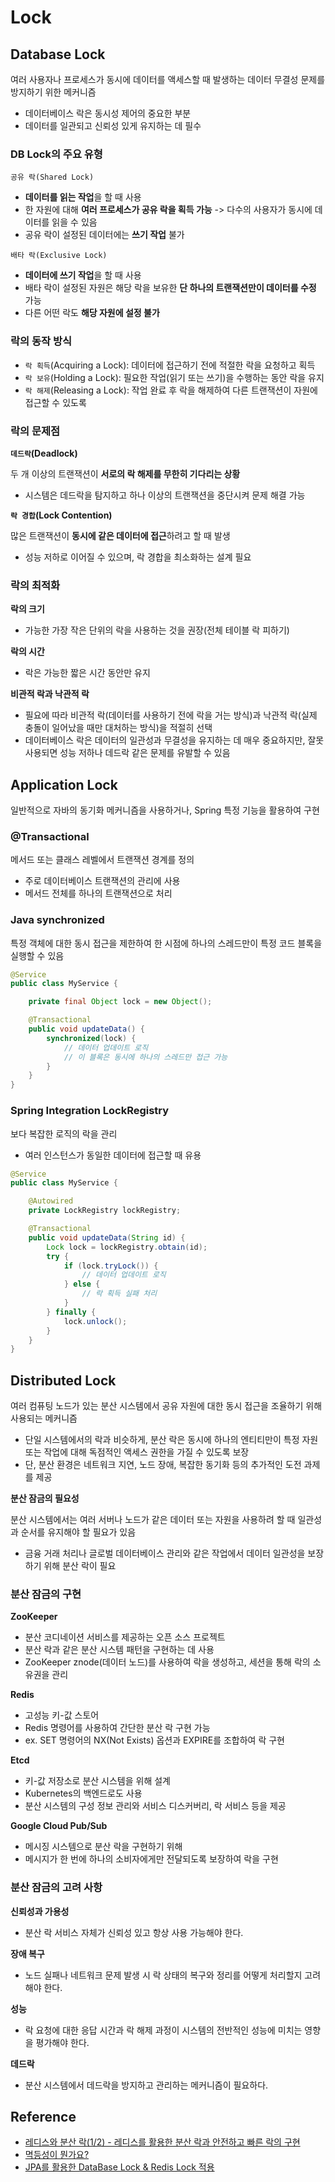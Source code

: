 # Lock

## Database Lock

여러 사용자나 프로세스가 동시에 데이터를 액세스할 때 발생하는 데이터 무결성 문제를 방지하기 위한 메커니즘
- 데이터베이스 락은 동시성 제어의 중요한 부분
- 데이터를 일관되고 신뢰성 있게 유지하는 데 필수

### DB Lock의 주요 유형

`공유 락(Shared Lock)`

- **데이터를 읽는 작업**을 할 때 사용
- 한 자원에 대해 **여러 프로세스가 공유 락을 획득 가능** -> 다수의 사용자가 동시에 데이터를 읽을 수 있음
- 공유 락이 설정된 데이터에는 **쓰기 작업** 불가

`배타 락(Exclusive Lock)`

- **데이터에 쓰기 작업**을 할 때 사용
- 배타 락이 설정된 자원은 해당 락을 보유한 **단 하나의 트랜잭션만이 데이터를 수정** 가능
- 다른 어떤 락도 **해당 자원에 설정 불가**

### 락의 동작 방식

- `락 획득`(Acquiring a Lock): 데이터에 접근하기 전에 적절한 락을 요청하고 획득
- `락 보유`(Holding a Lock): 필요한 작업(읽기 또는 쓰기)을 수행하는 동안 락을 유지
- `락 해제`(Releasing a Lock): 작업 완료 후 락을 해제하여 다른 트랜잭션이 자원에 접근할 수 있도록

### 락의 문제점

**`데드락`(Deadlock)**

두 개 이상의 트랜잭션이 **서로의 락 해제를 무한히 기다리는 상황**
- 시스템은 데드락을 탐지하고 하나 이상의 트랜잭션을 중단시켜 문제 해결 가능

**`락 경합`(Lock Contention)**

많은 트랜잭션이 **동시에 같은 데이터에 접근**하려고 할 때 발생
- 성능 저하로 이어질 수 있으며, 락 경합을 최소화하는 설계 필요

### 락의 최적화

**락의 크기**
- 가능한 가장 작은 단위의 락을 사용하는 것을 권장(전체 테이블 락 피하기)

**락의 시간**
- 락은 가능한 짧은 시간 동안만 유지

**비관적 락과 낙관적 락**
- 필요에 따라 비관적 락(데이터를 사용하기 전에 락을 거는 방식)과 낙관적 락(실제 충돌이 일어났을 때만 대처하는 방식)을 적절히 선택
- 데이터베이스 락은 데이터의 일관성과 무결성을 유지하는 데 매우 중요하지만, 잘못 사용되면 성능 저하나 데드락 같은 문제를 유발할 수 있음

## Application Lock

일반적으로 자바의 동기화 메커니즘을 사용하거나, Spring 특정 기능을 활용하여 구현

### @Transactional

메서드 또는 클래스 레벨에서 트랜잭션 경계를 정의
- 주로 데이터베이스 트랜잭션의 관리에 사용
- 메서드 전체를 하나의 트랜잭션으로 처리

### Java synchronized

특정 객체에 대한 동시 접근을 제한하여 한 시점에 하나의 스레드만이 특정 코드 블록을 실행할 수 있음

```java
@Service
public class MyService {

    private final Object lock = new Object();

    @Transactional
    public void updateData() {
        synchronized(lock) {
            // 데이터 업데이트 로직
            // 이 블록은 동시에 하나의 스레드만 접근 가능
        }
    }
}
```

### Spring Integration LockRegistry 

보다 복잡한 로직의 락을 관리
- 여러 인스턴스가 동일한 데이터에 접근할 때 유용

```java
@Service
public class MyService {

    @Autowired
    private LockRegistry lockRegistry;

    @Transactional
    public void updateData(String id) {
        Lock lock = lockRegistry.obtain(id);
        try {
            if (lock.tryLock()) {
                // 데이터 업데이트 로직
            } else {
                // 락 획득 실패 처리
            }
        } finally {
            lock.unlock();
        }
    }
}
```

## Distributed Lock

여러 컴퓨팅 노드가 있는 분산 시스템에서 공유 자원에 대한 동시 접근을 조율하기 위해 사용되는 메커니즘
- 단일 시스템에서의 락과 비슷하게, 분산 락은 동시에 하나의 엔티티만이 특정 자원 또는 작업에 대해 독점적인 액세스 권한을 가질 수 있도록 보장
- 단, 분산 환경은 네트워크 지연, 노드 장애, 복잡한 동기화 등의 추가적인 도전 과제를 제공

**분산 잠금의 필요성**

분산 시스템에서는 여러 서버나 노드가 같은 데이터 또는 자원을 사용하려 할 때 일관성과 순서를 유지해야 할 필요가 있음
- 금융 거래 처리나 글로벌 데이터베이스 관리와 같은 작업에서 데이터 일관성을 보장하기 위해 분산 락이 필요

### 분산 잠금의 구현

**ZooKeeper**

- 분산 코디네이션 서비스를 제공하는 오픈 소스 프로젝트
- 분산 락과 같은 분산 시스템 패턴을 구현하는 데 사용
- ZooKeeper znode(데이터 노드)를 사용하여 락을 생성하고, 세션을 통해 락의 소유권을 관리

**Redis**

- 고성능 키-값 스토어
- Redis 명령어를 사용하여 간단한 분산 락 구현 가능
- ex. SET 명령어의 NX(Not Exists) 옵션과 EXPIRE를 조합하여 락 구현

**Etcd**

- 키-값 저장소로 분산 시스템을 위해 설계
- Kubernetes의 백엔드로도 사용
- 분산 시스템의 구성 정보 관리와 서비스 디스커버리, 락 서비스 등을 제공

**Google Cloud Pub/Sub**

- 메시징 시스템으로 분산 락을 구현하기 위해
- 메시지가 한 번에 하나의 소비자에게만 전달되도록 보장하여 락을 구현

### 분산 잠금의 고려 사항

**신뢰성과 가용성**
- 분산 락 서비스 자체가 신뢰성 있고 항상 사용 가능해야 한다.

**장애 복구**
- 노드 실패나 네트워크 문제 발생 시 락 상태의 복구와 정리를 어떻게 처리할지 고려해야 한다.
  
**성능**
- 락 요청에 대한 응답 시간과 락 해제 과정이 시스템의 전반적인 성능에 미치는 영향을 평가해야 한다.

**데드락**
- 분산 시스템에서 데드락을 방지하고 관리하는 메커니즘이 필요하다.

## Reference

- [레디스와 분산 락(1/2) - 레디스를 활용한 분산 락과 안전하고 빠른 락의 구현](https://hyperconnect.github.io/2019/11/15/redis-distributed-lock-1.html)
- [멱등성이 뭔가요?](https://velog.io/@tosspayments/%EB%A9%B1%EB%93%B1%EC%84%B1%EC%9D%B4-%EB%AD%94%EA%B0%80%EC%9A%94)
- [JPA를 활용한 DataBase Lock & Redis Lock 적용](https://velog.io/@youmakemesmile/Spring-DataJPA%EB%A5%BC-%ED%99%9C%EC%9A%A9%ED%95%9C-DataBase-Lock-Redis-Lock-%EC%A0%81%EC%9A%A9)